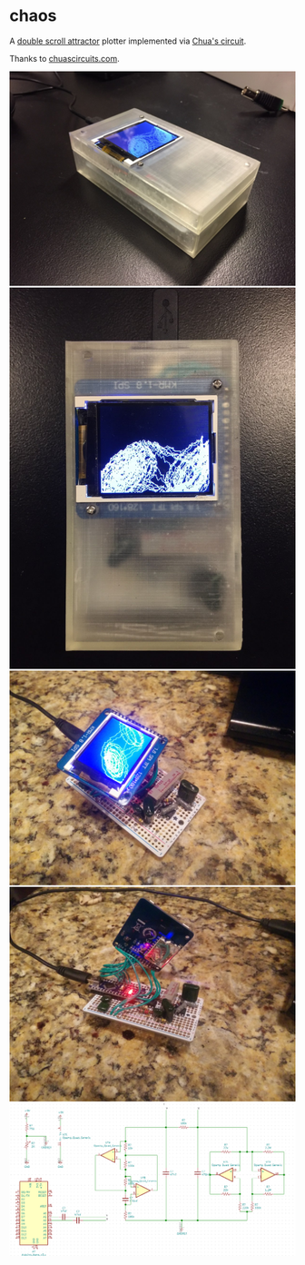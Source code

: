 # chaos

A [double scroll attractor](https://en.wikipedia.org/wiki/Multiscroll_attractor) plotter implemented via [Chua's circuit](https://en.wikipedia.org/wiki/Chua%27s_circuit).

Thanks to [chuascircuits.com](http://www.chuacircuits.com/howtobuild1.php).

![](chaos3.jpg)
![](chaos4.jpg)
![](chaos1.jpg)
![](chaos2.jpg)
![](schematic.png)

